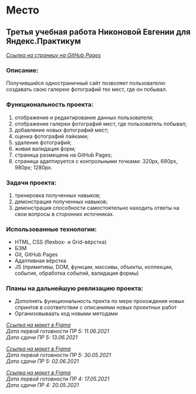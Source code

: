 # Место
  
## Третья учебная работа Никоновой Евгении для Яндекс.Практикум  
_[Ссылка на страницу на GitHub Pages](https://beagle-elgaeb.github.io/mesto/)_  
  
### Описание:  
Получившийся одностраничный сайт позволяет пользователю создавать свою галерею фотографий тех мест, где он побывал.  
  
### Функциональность проекта:  
1. отображение и редактирование данных пользователя;  
2. отображение галереи фотографий мест, где пользователь побывал;  
3. добавление новых фотографий мест;  
4. оценка фотографий лайками;  
5. удаление фотографий;  
6. живая валидация форм; 
7. страница размещена на GitHub Pages;  
8. страница адаптируется с контрольными точками: 320px, 680px, 980px; 1280px.  
  
### Задачи проекта:  
1. тренировка полученных навыков;  
2. демонстрация полученных навыков;  
3. демонстрация способности самостоятельно находить ответы на свои вопросы в сторонних источниках.  
  
### Использованные технологии:  
* HTML, CSS (flexbox- и Grid-вёрстка)  
* БЭМ  
* Git, GitHub Pages  
* Адаптивная вёрстка
* JS (примитивы, DOM, функции, массивы, объекты, коллекции, события, обработка событий, валидация формы)  

### Планы на дальнейшую ревлизацию проекта:  
* Дополнять функциональность пректа по мере прохождения новых спринтов в соответствии с описаниями новых проектных работ  
* Организовываать код новыми методами  

_[Ссылка на макет в Figma](https://www.figma.com/file/bjyvbKKJN2naO0ucURl2Z0/JavaScript.-Sprint-6)_  
_Дата первой готовности ПР 5: 11.06.2021_  
_Дата сдачи ПР 5: 13.06.2021_  

_[Ссылка на макет в Figma](https://www.figma.com/file/bjyvbKKJN2naO0ucURl2Z0/JavaScript.-Sprint-5)_  
_Дата первой готовности ПР 5: 30.05.2021_  
_Дата сдачи ПР 5: 02.06.2021_  

_[Ссылка на макет в Figma](https://www.figma.com/file/bjyvbKKJN2naO0ucURl2Z0/JavaScript.-Sprint-4)_  
_Дата первой готовности ПР 4: 17.05.2021_  
_Дата сдачи ПР 4: 20.05.2021_  

